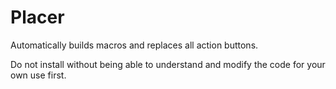 # Placer

Automatically builds macros and replaces all action buttons.

Do not install without being able to understand and modify the code for your own use first.
